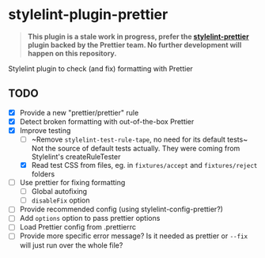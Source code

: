 # stylelint-plugin-prettier

> **This plugin is a stale work in progress, prefer the [stylelint-prettier](https://github.com/prettier/stylelint-prettier) plugin backed by the Prettier team. No further development will happen on this repository.**

Stylelint plugin to check (and fix) formatting with Prettier

## TODO

 - [x] Provide a new "prettier/prettier" rule
 - [x] Detect broken formatting with out-of-the-box Prettier
 - [x] Improve testing
    - [ ] ~Remove `stylelint-test-rule-tape`, no need for its default tests~ 
              Not the source of default tests actually. They were coming from Stylelint's
              createRuleTester
    - [x] Read test CSS from files, eg. in `fixtures/accept` and `fixtures/reject` folders
  - [ ] Use prettier for fixing formatting
 	- [ ] Global autofixing
   	- [ ] `disableFix` option
 - [ ] Provide recommended config (using stylelint-config-prettier?)
 - [ ] Add `options` option to pass prettier options
 - [ ] Load Prettier config from .prettierrc
 - [ ] Provide more specific error message? Is it needed as prettier or `--fix` will just run over the whole file?
